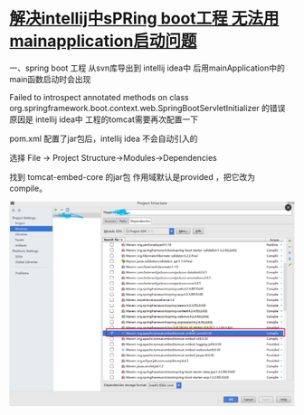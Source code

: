 


# [解决intellij中sPRing boot工程 无法用mainapplication启动问题](https://my.oschina.net/gyuan/blog/1579216)

一、spring boot 工程 从svn库导出到 intellij idea中 后用mainApplication中的main函数启动时会出现

Failed to introspect annotated methods on class org.springframework.boot.context.web.SpringBootServletInitializer 的错误 原因是 intellij idea中 工程的tomcat需要再次配置一下

pom.xml 配置了jar包后，intellij idea 不会自动引入的

选择 File -> Project Structure->Modules->Dependencies

找到 tomcat-embed-core 的jar包 作用域默认是provided ，把它改为 compile。

![avatar](./img/idea-tomcat-core.png)